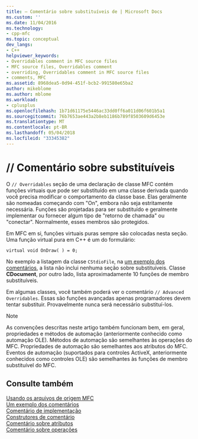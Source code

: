 ```yaml
---
title: – Comentário sobre substituíveis de | Microsoft Docs
ms.custom: ''
ms.date: 11/04/2016
ms.technology:
- cpp-mfc
ms.topic: conceptual
dev_langs:
- C++
helpviewer_keywords:
- Overridables comment in MFC source files
- MFC source files, Overridables comment
- overriding, Overridables comment in MFC source files
- comments, MFC
ms.assetid: 8968dea5-0d94-451f-bcb2-991580e65ba2
author: mikeblome
ms.author: mblome
ms.workload:
- cplusplus
ms.openlocfilehash: 1b71d61175e5446ac33dd0ff6a011d06f601b5a1
ms.sourcegitcommit: 76b7653ae443a2b8eb1186b789f8503609d6453e
ms.translationtype: MT
ms.contentlocale: pt-BR
ms.lasthandoff: 05/04/2018
ms.locfileid: "33345382"
---
```

# <a name="-overridables-comment"></a>// Comentário sobre substituíveis
O `// Overridables` seção de uma declaração de classe MFC contém funções virtuais que pode ser substituído em uma classe derivada quando você precisa modificar o comportamento da classe base. Elas geralmente são nomeadas começando com "On", embora não seja estritamente necessária. Funções são projetadas para ser substituído e geralmente implementar ou fornecer algum tipo de "retorno de chamada" ou "conectar". Normalmente, esses membros são protegidos.  
  
 Em MFC em si, funções virtuais puras sempre são colocadas nesta seção. Uma função virtual pura em C++ é um do formulário:  
  
 `virtual void OnDraw( ) = 0;`  
  
 No exemplo a listagem da classe `CStdioFile`, na [um exemplo dos comentários](../mfc/an-example-of-the-comments.md), a lista não inclui nenhuma seção sobre substituíveis. Classe **CDocument**, por outro lado, lista aproximadamente 10 funções de membro substituíveis.  
  
 Em algumas classes, você também poderá ver o comentário `// Advanced Overridables`. Essas são funções avançadas apenas programadores devem tentar substituir. Provavelmente nunca será necessário substituí-los.  
  
> [!NOTE]
>  As convenções descritas neste artigo também funcionam bem, em geral, propriedades e métodos de automação (anteriormente conhecido como automação OLE). Métodos de automação são semelhantes às operações do MFC. Propriedades de automação são semelhantes aos atributos do MFC. Eventos de automação (suportados para controles ActiveX, anteriormente conhecidos como controles OLE) são semelhantes às funções de membro substituível do MFC.  
  
## <a name="see-also"></a>Consulte também  
 [Usando os arquivos de origem MFC](../mfc/using-the-mfc-source-files.md)   
 [Um exemplo dos comentários](../mfc/an-example-of-the-comments.md)   
 [Comentário de implementação](../mfc/decrement-implementation-comment.md)   
 [Construtores de comentário](../mfc/decrement-constructors-comment.md)   
 [Comentário sobre atributos](../mfc/decrement-attributes-comment.md)   
 [Comentário sobre operações](../mfc/decrement-operations-comment.md)

